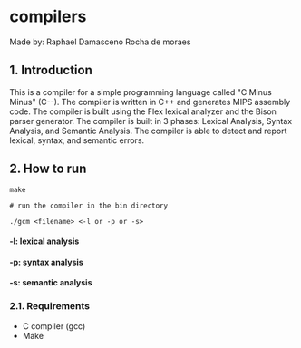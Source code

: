 # compilers
Made by: Raphael Damasceno Rocha de moraes
## 1. Introduction

This is a compiler for a simple programming language called "C Minus Minus" (C--). The compiler is written in C++ and generates MIPS assembly code. The compiler is built using the Flex lexical analyzer and the Bison parser generator. The compiler is built in 3 phases: Lexical Analysis, Syntax Analysis, and Semantic Analysis. The compiler is able to detect and report lexical, syntax, and semantic errors.

## 2. How to run
    make
      
    # run the compiler in the bin directory

    ./gcm <filename> <-l or -p or -s>

#### -l: lexical analysis
#### -p: syntax analysis
#### -s: semantic analysis

### 2.1. Requirements

- C compiler (gcc)
- Make

